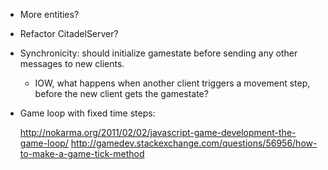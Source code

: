 * More entities?
* Refactor CitadelServer?
* Synchronicity: should initialize gamestate before sending any other messages to new clients.
    * IOW, what happens when another client triggers a movement step, before the new client gets the gamestate?
* Game loop with fixed time steps:

    http://nokarma.org/2011/02/02/javascript-game-development-the-game-loop/
    http://gamedev.stackexchange.com/questions/56956/how-to-make-a-game-tick-method